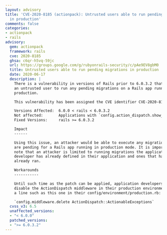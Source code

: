 ```yaml
---
layout: advisory
title: 'CVE-2020-8185 (actionpack): Untrusted users able to run pending migrations
  in production'
comments: false
categories:
- actionpack
- rails
advisory:
  gem: actionpack
  framework: rails
  cve: 2020-8185
  ghsa: c6qr-h5vq-59jc
  url: https://groups.google.com/g/rubyonrails-security/c/pAe9EV8gbM0
  title: Untrusted users able to run pending migrations in production
  date: 2020-06-17
  description: |
    There is a vulnerability in versions of Rails prior to 6.0.3.2 that allowed
    an untrusted user to run any pending migrations on a Rails app running in
    production.

    This vulnerability has been assigned the CVE identifier CVE-2020-8185.

    Versions Affected:  6.0.0 < rails < 6.0.3.2
    Not affected:       Applications with `config.action_dispatch.show_exceptions = false` (this is not a default setting in production)
    Fixed Versions:     rails >= 6.0.3.2

    Impact
    ------

    Using this issue, an attacker would be able to execute any migrations that
    are pending for a Rails app running in production mode. It is important to
    note that an attacker is limited to running migrations the application
    developer has already defined in their application and ones that have not
    already ran.

    Workarounds
    -----------

    Until such time as the patch can be applied, application developers should
    disable the ActionDispatch middleware in their production environment via
    a line such as this one in their config/environment/production.rb:

    `config.middleware.delete ActionDispatch::ActionableExceptions`
  cvss_v3: 6.5
  unaffected_versions:
  - "< 6.0.0"
  patched_versions:
  - ">= 6.0.3.2"
---
```

